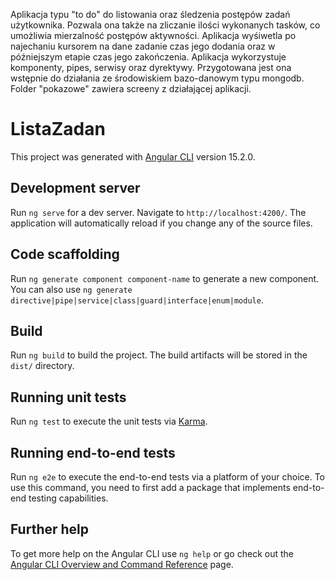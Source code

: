 Aplikacja typu "to do" do listowania oraz śledzenia postępów zadań użytkownika. Pozwala ona także na zliczanie ilości wykonanych tasków, co umożliwia mierzalność postępów aktywności.
Aplikacja wyśiwetla po najechaniu kursorem na dane zadanie czas jego dodania oraz w późniejszym etapie czas jego zakończenia. 
Aplikacja wykorzystuje komponenty, pipes, serwisy oraz dyrektywy. 
Przygotowana jest ona wstępnie do działania ze środowiskiem bazo-danowym typu mongodb. 
Folder "pokazowe" zawiera screeny z działającej aplikacji.









# ListaZadan

This project was generated with [Angular CLI](https://github.com/angular/angular-cli) version 15.2.0.

## Development server

Run `ng serve` for a dev server. Navigate to `http://localhost:4200/`. The application will automatically reload if you change any of the source files.

## Code scaffolding

Run `ng generate component component-name` to generate a new component. You can also use `ng generate directive|pipe|service|class|guard|interface|enum|module`.

## Build

Run `ng build` to build the project. The build artifacts will be stored in the `dist/` directory.

## Running unit tests

Run `ng test` to execute the unit tests via [Karma](https://karma-runner.github.io).

## Running end-to-end tests

Run `ng e2e` to execute the end-to-end tests via a platform of your choice. To use this command, you need to first add a package that implements end-to-end testing capabilities.

## Further help

To get more help on the Angular CLI use `ng help` or go check out the [Angular CLI Overview and Command Reference](https://angular.io/cli) page.
